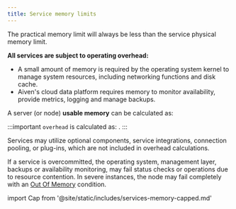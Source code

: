 ```yaml
---
title: Service memory limits
---
```


The practical memory limit will always be less than the service physical
memory limit.

**All services are subject to operating overhead:**

-   A small amount of memory is required by the operating system kernel
    to manage system resources, including networking functions and disk
    cache.
-   Aiven's cloud data platform requires memory to monitor
    availability, provide metrics, logging and manage backups.

A server (or node) **usable memory** can be calculated as:

:::important
`overhead` is calculated as: .
:::

Services may utilize optional components, service integrations,
connection pooling, or plug-ins, which are not included in overhead
calculations.

If a service is overcommitted, the operating system, management layer,
backups or availability monitoring, may fail status checks or operations
due to resource contention. In severe instances, the node may fail
completely with an
[Out Of Memory](out-of-memory-conditions)
condition.

import Cap from '@site/static/includes/services-memory-capped.md'

<Cap/>
